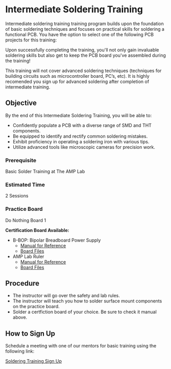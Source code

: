 # **Intermediate Soldering Training**

Intermediate soldering training training program builds upon the foundation of basic soldering techniques and focuses on practical skills for soldering a functional PCB. You have the option to select one of the following PCB projects for this training:

Upon successfully completing the training, you'll not only gain invaluable soldering skills but also get to keep the PCB board you've assembled during the training!

This training will not cover advanced soldering techniques (techniques for building circuits such as microcontroller board, PC’s, etc). It is highly recomended you sign up for advanced soldering after completion of intermediate training.

## Objective

By the end of this Intermediate Soldering Training, you will be able to:

- Confidently populate a PCB with a diverse range of SMD and THT components.
- Be equipped to identify and rectify common soldering mistakes.
- Exhibit proficiency in operating a soldering iron with various tips.
- Utilize advanced tools like microscopic cameras for precision work.

### Prerequisite

Basic Solder Training at The AMP Lab

### Estimated Time

2 Sessions

### Practice Board

Do Nothing Board 1

**Certification Board Available:**

- B-BOP: Bipolar Breadboard Power Supply
  - [Manual for Reference](https://github.com/Amp-Lab-at-VT/website/raw/master/docs/sold_docs/Intermediate%20Soldering%20Training%20Manual%20(Isolated%20Breadboard%20Bipolar%20Power%20Supply).pdf)
  - [Board Files](https://github.com/Amp-Lab-at-VT/website/raw/master/docs/solder_board_files/BBOP)
- AMP Lab Ruler
  - [Manual for Reference](https://github.com/Amp-Lab-at-VT/website/raw/master/docs/sold_docs/Intermediate%20Soldering%20Certification%20Manual%20(AMP%20Ruler).pdf)
  - [Board Files](https://github.com/Amp-Lab-at-VT/website/raw/master/docs/solder_board_files/AMP%20Ruler)

## Procedure

- The instructor will go over the safety and lab rules.
- The instructor will teach you how to solder surface mount components on the practice board.
- Solder a certfiction board of your choice. Be sure to check it manual above.

## How to Sign Up

Schedule a meeting with one of our mentors for basic training using the following link:

[Soldering Training Sign Up](/soldering/booking)
